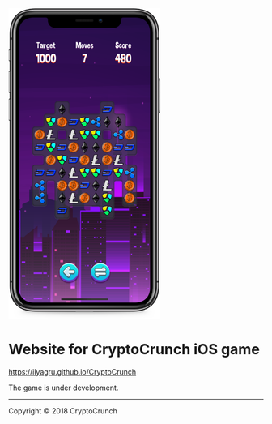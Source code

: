 <img src="img/iPhone@2x.png" alt="iOS game" width="300">

# Website for CryptoCrunch iOS game

https://ilyagru.github.io/CryptoCrunch

<!-- [![Download on the App Store](img/Download_on_the_App_Store_Badge_US-UK_135x40.svg)]() -->

The game is under development.


---

Copyright &copy; 2018 CryptoCrunch
